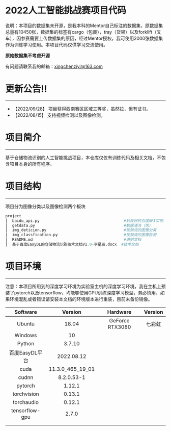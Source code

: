 # 2022人工智能挑战赛项目代码



说明：本项目的数据集未开源，是我本科的Mentor自己标注的数据集，原数据集总量有10450张，数据集的标签有cargo（包裹），tray（货架）以及forklift（叉车），因参赛需要上传数据集的原因，经过Mentor授权，我可使用2000张数据集作为训练学习使用。本项目代码仅供学习交流使用。

**原始数据集不考虑开源**

有问题请联系我的邮箱：xingchenziyi@163.com

# 更新公告!!

---

- 【2022/09/28】 项目获得西南赛区区域三等奖，虽然拉，但有证书。
- 【2022/08/15】 支持视频检测以及图像检测。



# 项目简介

---

基于仓储物流识别的人工智能挑战项目，本仓库仅仅有训练代码及相关文档，不包含项目本身的所有程序。



# 项目结构

---

项目分为图像分类以及图像检测两个板块

```python
project
│  baidu_api.py 									#封装好的百度API实例
│  getdata.py									    #数据清洗（伪）
│  img_deticion.py									#视频流的图像分类
│  img_classfication.py								#视频流的图像检测
│  README.md									    #说明文档
│  基于百度EasyDL的仓储物流识别技术文档V1.0-李星辰.docx  #技术文档
```

# 项目环境

---

​		注意：本项目所用到的深度学习环境为实验室主机的深度学习环境，我在主机上预装了pytorch以及tensorflow，均能够使用GPU训练深度学习模型，务必慎用，如果环境混乱或者错误请安装本文档的环境版本进行重装，目前未备份镜像。

|    Software    |     Version      |    Hardware     | Version |
| :------------: | :--------------: | :-------------: | :-----: |
|     Ubuntu     |      18.04       | GeForce RTX3080 | 七彩虹  |
|    Windows     |        10        |                 |         |
|     Python     |      3.7.10      |                 |         |
| 百度EasyDL平台 |    2022.08.12    |                 |         |
|      cuda      | 11.3.0_465_19_01 |                 |         |
|     cudnn      |    8.2.0.53-1    |                 |         |
|    pytorch     |      1.12.1      |                 |         |
|  torchvision   |      0.13.1      |                 |         |
|   torchaudio   |      0.12.1      |                 |         |
| tensorflow-gpu |      2.7.0       |                 |         |
|                |                  |                 |         |
|                |                  |                 |         |

